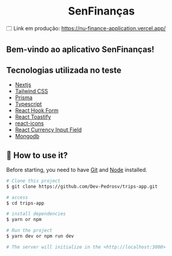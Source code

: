 <h1 align="center"> SenFinanças </h1>

🗔 Link em produção: https://nu-finance-application.vercel.app/

## Bem-vindo ao aplicativo SenFinanças!


## Tecnologias utilizada no teste
- [Nextjs](https://nextjs.org/)
- [Tailwind CSS](https://tailwindcss.com/)
- [Prisma](https://www.prisma.io/)
- [Typescript](https://www.typescriptlang.org/)
- [React Hook Form](https://react-hook-form.com/)
- [React Toastify](https://fkhadra.github.io/react-toastify/introduction)
- [react-icons](https://react-icons.github.io/react-icons)
- [React Currency Input Field](https://www.npmjs.com/package/react-currency-input-field)
- [Mongodb](https://www.mongodb.com/pt-br)


## :closed_book: How to use it?

Before starting, you need to have [Git](https://git-scm.com) and [Node](https://nodejs.org/en/) installed.

```bash
# Clone this project
$ git clone https://github.com/Dev-Pedrosv/trips-app.git

# access
$ cd trips-app

# install dependencies
$ yarn or npm

# Run the project
$ yarn dev or npm run dev

# The server will initialize in the <http://localhost:3000>
```
